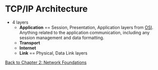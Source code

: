# TCP/IP Architecture

- 4 layers
	- **Application** == Session, Presentation, Application layers from [OSI](osi-model.md). Anything related to the application communication, including any session management and data formatting.
	- **Transport**
	- **Internet**
	- **Link** == Physical, Data Link layers

[Back to Chapter 2: Network Foundations](../ceh.md#chapter-2-network-foundations)